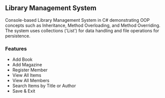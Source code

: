 ## Library Management System

Console-based Library Management System in C# demonstrating OOP concepts such as Inheritance, Method Overloading, and Method Overriding. The system uses collections ('List<T>') for data handling and file operations for persistence.

### Features
- Add Book  
- Add Magazine  
- Register Member  
- View All Items  
- View All Members  
- Search Items by Title or Author  
- Save & Exit  
